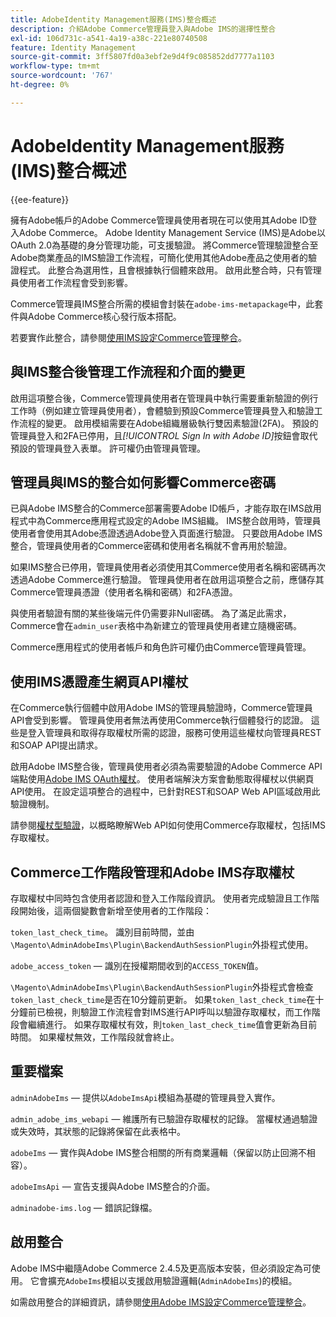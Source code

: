 ```yaml
---
title: AdobeIdentity Management服務(IMS)整合概述
description: 介紹Adobe Commerce管理員登入與Adobe IMS的選擇性整合
exl-id: 106d731c-a541-4a19-a38c-221e80740508
feature: Identity Management
source-git-commit: 3ff5807fd0a3ebf2e9d4f9c085852dd7777a1103
workflow-type: tm+mt
source-wordcount: '767'
ht-degree: 0%

---
```


# AdobeIdentity Management服務(IMS)整合概述

{{ee-feature}}

擁有Adobe帳戶的Adobe Commerce管理員使用者現在可以使用其Adobe ID登入Adobe Commerce。 Adobe Identity Management Service (IMS)是Adobe以OAuth 2.0為基礎的身分管理功能，可支援驗證。 將Commerce管理驗證整合至Adobe商業產品的IMS驗證工作流程，可簡化使用其他Adobe產品之使用者的驗證程式。 此整合為選用性，且會根據執行個體來啟用。 啟用此整合時，只有管理員使用者工作流程會受到影響。 

Commerce管理員IMS整合所需的模組會封裝在`adobe-ims-metapackage`中，此套件與Adobe Commerce核心發行版本搭配。

若要實作此整合，請參閱[使用IMS設定Commerce管理整合](./adobe-ims-config.md)。

## 與IMS整合後管理工作流程和介面的變更

啟用這項整合後，Commerce管理員使用者在管理員中執行需要重新驗證的例行工作時（例如建立管理員使用者），會體驗到預設Commerce管理員登入和驗證工作流程的變更。 啟用模組需要在Adobe組織層級執行雙因素驗證(2FA)。 預設的管理員登入和2FA已停用，且&#x200B;_[!UICONTROL Sign In with Adobe ID]_&#x200B;按鈕會取代預設的管理員登入表單。 許可權仍由管理員管理。

## 管理員與IMS的整合如何影響Commerce密碼

已與Adobe IMS整合的Commerce部署需要Adobe ID帳戶，才能存取在IMS啟用程式中為Commerce應用程式設定的Adobe IMS組織。  IMS整合啟用時，管理員使用者會使用其Adobe憑證透過Adobe登入頁面進行驗證。 只要啟用Adobe IMS整合，管理員使用者的Commerce密碼和使用者名稱就不會再用於驗證。

如果IMS整合已停用，管理員使用者必須使用其Commerce使用者名稱和密碼再次透過Adobe Commerce進行驗證。 管理員使用者在啟用這項整合之前，應儲存其Commerce管理員憑證（使用者名稱和密碼）和2FA憑證。

與使用者驗證有關的某些後端元件仍需要非Null密碼。 為了滿足此需求，Commerce會在`admin_user`表格中為新建立的管理員使用者建立隨機密碼。

Commerce應用程式的使用者帳戶和角色許可權仍由Commerce管理員管理。


## 使用IMS憑證產生網頁API權杖

在Commerce執行個體中啟用Adobe IMS的管理員驗證時，Commerce管理員API會受到影響。 管理員使用者無法再使用Commerce執行個體發行的認證。 這些是登入管理員和取得存取權杖所需的認證，服務可使用這些權杖向管理員REST和SOAP API提出請求。

啟用Adobe IMS整合後，管理員使用者必須為需要驗證的Adobe Commerce API端點使用[Adobe IMS OAuth權杖](https://developer.adobe.com/developer-console/docs/guides/authentication/OAuthIntegration/)。 使用者端解決方案會動態取得權杖以供網頁API使用。 在設定這項整合的過程中，已針對REST和SOAP Web API區域啟用此驗證機制。

請參閱[權杖型驗證](https://developer.adobe.com/commerce/webapi/get-started/authentication/gs-authentication-token/)，以概略瞭解Web API如何使用Commerce存取權杖，包括IMS存取權杖。

## Commerce工作階段管理和Adobe IMS存取權杖

存取權杖中同時包含使用者認證和登入工作階段資訊。 使用者完成驗證且工作階段開始後，這兩個變數會新增至使用者的工作階段：

`token_last_check_time`。 識別目前時間，並由`\Magento\AdminAdobeIms\Plugin\BackendAuthSessionPlugin`外掛程式使用。

`adobe_access_token` — 識別在授權期間收到的`ACCESS_TOKEN`值。

`\Magento\AdminAdobeIms\Plugin\BackendAuthSessionPlugin`外掛程式會檢查`token_last_check_time`是否在10分鐘前更新。 如果`token_last_check_time`在十分鐘前已檢視，則驗證工作流程會對IMS進行API呼叫以驗證存取權杖，而工作階段會繼續進行。 如果存取權杖有效，則`token_last_check_time`值會更新為目前時間。 如果權杖無效，工作階段就會終止。

## 重要檔案

`adminAdobeIms` — 提供以`AdobeImsApi`模組為基礎的管理員登入實作。

`admin_adobe_ims_webapi` — 維護所有已驗證存取權杖的記錄。 當權杖通過驗證或失效時，其狀態的記錄將保留在此表格中。

`adobeIms` — 實作與Adobe IMS整合相關的所有商業邏輯（保留以防止回溯不相容）。

`adobeImsApi` — 宣告支援與Adobe IMS整合的介面。

`adminadobe-ims.log` — 錯誤記錄檔。

## 啟用整合

Adobe IMS中繼隨Adobe Commerce 2.4.5及更高版本安裝，但必須設定為可使用。 它會擴充`AdobeIms`模組以支援啟用驗證邏輯(`AdminAdobeIms`)的模組。

如需啟用整合的詳細資訊，請參閱[使用Adobe IMS設定Commerce管理整合](./adobe-ims-config.md)。
